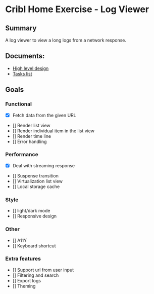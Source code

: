# Cribl Home Exercise - Log Viewer

## Summary
A log viewer to view a long logs from a network response.

## Documents:
* [High level design](https://github.com/lix42/log-viewer/wiki/Log-Viewer-High-Level-Design)
* [Tasks list](./Tasks.md)

## Goals
### Functional
* [x] Fetch data from the given URL
* [] Render list view
* [] Render individual item in the list view
* [] Render time line
* [] Error handling
### Performance
* [x] Deal with streaming response
* [] Suspense transition
* [] Virtualization list view
* [] Local storage cache
### Style
* [] light/dark mode
* [] Responsive design
### Other
* [] A11Y
* [] Keyboard shortcut
### Extra features
* [] Support url from user input
* [] Filtering and search
* [] Export logs
* [] Theming